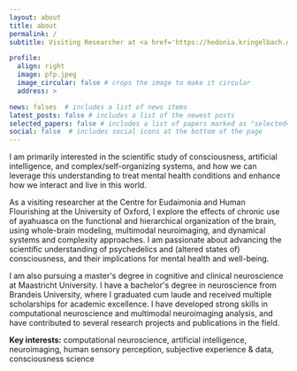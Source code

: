 ```yaml
---
layout: about
title: about
permalink: /
subtitle: Visiting Researcher at <a href='https://hedonia.kringelbach.org'>Centre for Eudaimonia & Human Flourishing</a>

profile:
  align: right
  image: pfp.jpeg
  image_circular: false # crops the image to make it circular
  address: >

news: falses  # includes a list of news items
latest_posts: false # includes a list of the newest posts
selected_papers: false # includes a list of papers marked as "selected={true}"
social: false  # includes social icons at the bottom of the page
---
```


I am primarily interested in the scientific study of consciousness, artificial intelligence, and complex/self-organizing systems, and how we can leverage this understanding to treat mental health conditions and enhance how we interact and live in this world.

As a visiting researcher at the Centre for Eudaimonia and Human Flourishing at the University of Oxford, I explore the effects of chronic use of ayahuasca on the functional and hierarchical organization of the brain, using whole-brain modeling, multimodal neuroimaging, and dynamical systems and complexity approaches. I am passionate about advancing the scientific understanding of psychedelics and (altered states of) consciousness, and their implications for mental health and well-being.

I am also pursuing a master's degree in cognitive and clinical neuroscience at Maastricht University. I have a bachelor's degree in neuroscience from Brandeis University, where I graduated cum laude and received multiple scholarships for academic excellence. I have developed strong skills in computational neuroscience and multimodal neuroimaging analysis, and have contributed to several research projects and publications in the field.

**Key interests:** computational neuroscience, artificial intelligence, neuroimaging, human sensory perception, subjective experience & data, consciousness science